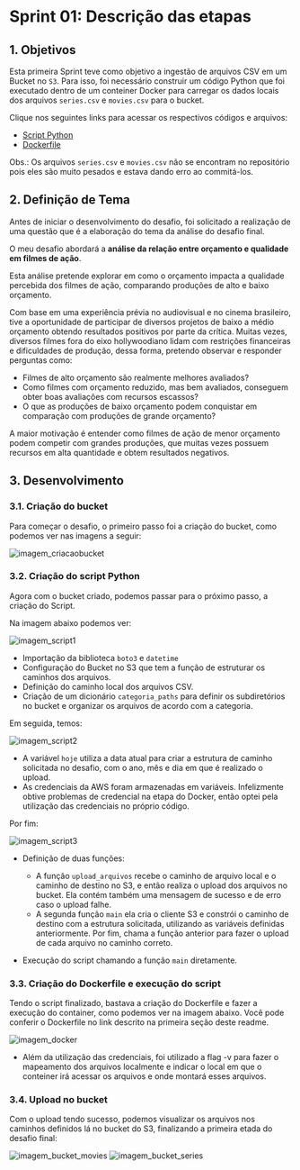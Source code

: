 # **Sprint 01: Descrição das etapas**

## **1. Objetivos**

Esta primeira Sprint teve como objetivo a ingestão de arquivos CSV em um Bucket no `S3`. Para isso, foi necessário construir um código Python que foi executado dentro de um conteiner Docker para carregar os dados locais dos arquivos `series.csv` e `movies.csv` para o bucket.

Clique nos seguintes links para acessar os respectivos códigos e arquivos:

- [Script Python](/Sprint%206/desafio/entrega_1/desafio_sprint06_script.py)
- [Dockerfile](/Sprint%206/desafio/entrega_1/Dockerfile)

Obs.: Os arquivos `series.csv` e `movies.csv` não se encontram no repositório pois eles são muito pesados e estava dando erro ao commitá-los.


## **2. Definição de Tema**

Antes de iniciar o desenvolvimento do desafio, foi solicitado a realização de uma questão que é a elaboração do tema da análise do desafio final. 

O meu desafio abordará a **análise da relação entre orçamento e qualidade em filmes de ação**.

Esta análise pretende explorar em como o orçamento impacta a qualidade percebida dos filmes de ação, comparando produções de alto e baixo orçamento.

Com base em uma experiência prévia no audiovisual e no cinema brasileiro, tive a oportunidade de participar de diversos projetos de baixo a médio orçamento obtendo resultados positivos por parte da crítica. Muitas vezes, diversos filmes fora do eixo hollywoodiano lidam com restrições financeiras e dificuldades de produção, dessa forma, pretendo observar e responder perguntas como:

- Filmes de alto orçamento são realmente melhores avaliados?
- Como filmes com orçamento reduzido, mas bem avaliados, conseguem obter boas avaliações com recursos escassos?
- O que as produções de baixo orçamento podem conquistar em comparação com produções de grande orçamento?

A maior motivação é entender como filmes de ação de menor orçamento podem competir com grandes produções, que muitas vezes possuem recursos em alta quantidade e obtem resultados negativos. 

## **3. Desenvolvimento**

### **3.1. Criação do bucket**

Para começar o desafio, o primeiro passo foi a criação do bucket, como podemos ver nas imagens a seguir:

![imagem_criacaobucket](/Sprint%206/evidencias/01_desafio_criacao_bucket.png)

### **3.2. Criação do script Python**

Agora com o bucket criado, podemos passar para o próximo passo, a criação do Script. 

Na imagem abaixo podemos ver:

![imagem_script1](/Sprint%206/evidencias/05_desafio_script_01.png)

- Importação da biblioteca `boto3` e `datetime`
- Configuração do Bucket no S3 que tem a função de estruturar os caminhos dos arquivos.
- Definição do caminho local dos arquivos CSV.
- Criação de um dicionário `categoria_paths` para definir os subdiretórios no bucket e organizar os arquivos de acordo com a categoria.

Em seguida, temos: 

![imagem_script2](/Sprint%206/evidencias/06_desafio_script_02.png)

- A variável `hoje` utiliza a data atual para criar a estrutura de caminho solicitada no desafio, com o ano, mês e dia em que é realizado o upload. 
- As credenciais da AWS foram armazenadas em variáveis. Infelizmente obtive problemas de credencial na etapa do Docker, então optei pela utilização das credenciais no próprio código. 

Por fim:

![imagem_script3](/Sprint%206/evidencias/07_desafio_script_03.png)

- Definição de duas funções:

    - A função `upload_arquivos` recebe o caminho de arquivo local e o caminho de destino no S3, e então realiza o upload dos arquivos no bucket. Ela contém também uma mensagem de sucesso e de erro caso o upload falhe. 
    - A segunda função `main` ela cria o cliente S3 e constrói o caminho de destino com a estrutura solicitada, utilizando as variáveis definidas anteriormente. Por fim, chama a função anterior para fazer o upload de cada arquivo no caminho correto.
- Execução do script chamando a função `main` diretamente.

### **3.3. Criação do Dockerfile e execução do script**

Tendo o script finalizado, bastava a criação do Dockerfile e fazer a execução do container, como podemos ver na imagem abaixo. Você pode conferir o Dockerfile no link descrito na primeira seção deste readme.

![imagem_docker](/Sprint%206/evidencias/04_desafio_terminal_docker.png)

- Além da utilização das credenciais, foi utilizado a flag -v para fazer o mapeamento dos arquivos localmente e indicar o local em que o conteiner irá acessar os arquivos e onde montará esses arquivos.

### **3.4. Upload no bucket**

Com o upload tendo sucesso, podemos visualizar os arquivos nos caminhos definidos lá no bucket do S3, finalizando a primeira etada do desafio final:

![imagem_bucket_movies](/Sprint%206/evidencias/02_desafio_upload_movies.png)
![imagem_bucket_series](/Sprint%206/evidencias/03_desafio_upload_series.png)
